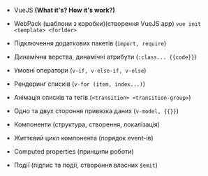 * VueJS **(What it's? How it's work?)**
    
* WebPack (шаблони з коробки)(створення VueJS app) `vue init <template> <forlder>`

* Підключення додаткових пакетів (`import, require`)

* Динамічна верства, динамічні атрибути (`:class... {{code}}`)

* Умовні оператори (`v-if, v-else-if, v-else`)

* Рендеринг списків (`v-for (item, index...)`)

* Анімація списків та тегів (`<transition> <transition-group>`)

* Одно та двух стороння привязка даних (`v-model, {{}}`)

* Компоненти (структура, створення, локалізація)

* Життєвий цикл компонента (порядок event-ів)

* Computed properties (принципи роботи)

* Події (підпис та події, створення власних `$emit`)



 
